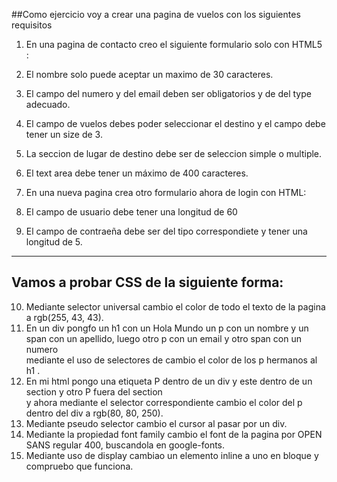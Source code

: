 ##Como ejercicio voy a crear una pagina de vuelos con los siguientes requisitos

1. En una pagina de contacto creo el siguiente formulario solo con HTML5 :
2. El nombre solo puede aceptar un maximo de 30 caracteres.
3. El campo del numero y del email deben ser obligatorios y de del type adecuado.
4. El campo de vuelos debes poder seleccionar el destino y el campo debe tener un size de 3.
5. La seccion de lugar de destino  debe ser de seleccion simple o multiple.
6. El text area debe tener un máximo de 400 caracteres.

7. En una nueva pagina crea otro formulario ahora de login con HTML:
8. El campo de usuario debe tener una longitud de 60
9. El campo de contraeña debe ser del tipo correspondiete y tener una longitud de 5.
***

## Vamos a  probar CSS de la siguiente forma:
10. Mediante selector universal cambio el color de todo el texto de la pagina a rgb(255, 43, 43).
11. En un div pongfo un h1 con un Hola Mundo un p con un nombre y un span con un apellido, luego otro p con un email y otro span con un numero  
    mediante el uso de selectores de cambio el color de los p hermanos al h1 .
12. En mi html pongo una etiqueta P dentro de un div y este dentro de un section y otro P fuera del section  
    y ahora mediante el selector correspondiente  cambio el color  del p dentro del div a rgb(80, 80, 250).
13. Mediante pseudo selector cambio el cursor al pasar por un div.
14. Mediante la propiedad font family cambio el font de la pagina por OPEN SANS regular 400, buscandola en google-fonts.
15. Mediante uso de display cambiao un elemento inline a uno en bloque y compruebo que funciona.